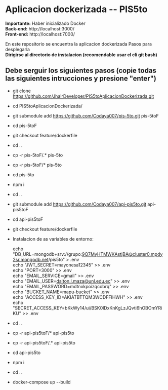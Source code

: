 # Aplicacion dockerizada  -- PIS5to
**Importante:** Haber inicializado Docker  
**Back-end:** http://localhost:3000/  
**Front-end:** http://localhost:7000/  

En este repositorio se encuentra la aplicacion dockerizada 
Pasos para desplegarla  
**Dirigirse al directorio de instalacion (recomendable usar el cli git bash)**
## Debe serguir los siguientes pasos (copie todas las siguientes intrucciones y presione "enter")
* git clone https://github.com/JhairDeveloper/PIS5toAplicacionDockerizada.git
* cd PIS5toAplicacionDockerizada/
* git submodule add https://github.com/Codaya007/pis-5to.git pis-5toF
* cd pis-5toF
* git checkout feature/dockerfile
* cd ..
* cp -r pis-5toF/.* pis-5to
* cp -r pis-5toF/* pis-5to
* cd pis-5to
* npm i
* cd ..
* git submodule add https://github.com/Codaya007/api-pis5to.git api-pis5toF
* cd api-pis5toF
* git checkout feature/dockerfile
* Instalacion de as variables de entorno:
  
    echo "DB_URL=mongodb+srv://grupo:9Q7MyHTMWKAstjBA@cluster0.mpdy2sr.mongodb.net/pis5to" > .env  
    echo "JWT_SECRET=mayonesa12345" >> .env  
    echo "PORT=3000" >> .env  
    echo "EMAIL_SERVICE=gmail" >> .env  
    echo "EMAIL_USER=dalton.l.maza@unl.edu.ec" >> .env  
    echo "EMAIL_PASSWORD=mdtnxkpoizqcobrq" >> .env  
    echo "BUCKET_NAME=mapu-bucket" >> .env  
    echo "ACCESS_KEY_ID=AKIATBTTQM3WCDFFIHWH" >> .env  
    echo "SECRET_ACCESS_KEY=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" >> .env  
  
* cd ..
* cp -r api-pis5toF/* api-pis5to
* cp -r api-pis5toF/.* api-pis5to
* cd api-pis5to
* npm i
* cd ..
* docker-compose up --build

